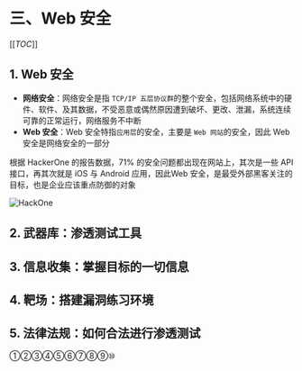 # 三、Web 安全

[[_TOC_]]

## 1. Web 安全

* **网络安全**：网络安全是指 `TCP/IP 五层协议群`的整个安全，包括网络系统中的硬件、软件、及其数据，不受恶意或偶然原因遭到破坏、更改、泄漏，系统连续可靠的正常运行，网络服务不中断
* **Web 安全**：Web 安全特指`应用层`的安全，主要是 `Web 网站`的安全，因此 Web 安全是网络安全的一部分

根据 HackerOne 的报告数据，71% 的安全问题都出现在网站上，其次是一些 API 接口，再其次就是 iOS 与 Android 应用，因此Web 安全，是最受外部黑客关注的目标，也是企业应该重点防御的对象

![HackOne]()

## 2. 武器库：渗透测试工具

## 3. 信息收集：掌握目标的一切信息

## 4. 靶场：搭建漏洞练习环境

## 5. 法律法规：如何合法进行渗透测试

①②③④⑤⑥⑦⑧⑨⑩
